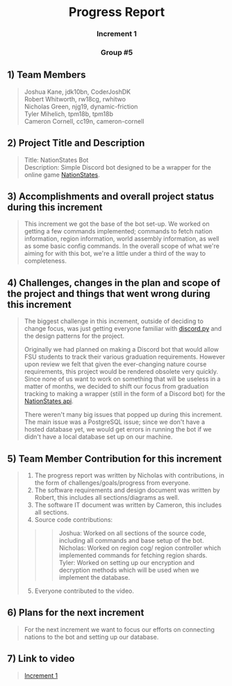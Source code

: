 <div align= "center"> 
  
  # Progress Report
  ### Increment 1
  ### Group #5
 
</div>

## 1) **Team Members**
 
> Joshua Kane, jdk10bn, CoderJoshDK  
> Robert Whitworth, rw18cg, rwhitwo  
> Nicholas Green, njg19, dynamic-friction  
> Tyler Mihelich, tpm18b, tpm18b  
> Cameron Cornell, cc19n, cameron-cornell  

## 2) **Project Title and Description**

> Title: NationStates Bot  
> Description: Simple Discord bot designed to be a wrapper for the online game [NationStates](https://www.nationstates.net).

## 3) **Accomplishments and overall project status during this increment** 

> This increment we got the base of the bot set-up. We worked on getting a few commands implemented; commands to fetch nation information, region information, world assembly information, as well as some basic config commands. In the overall scope of what we're aiming for with this bot, we're a little under a third of the way to completeness. 

## 4) **Challenges, changes in the plan and scope of the project and things that went wrong during this increment**

> The biggest challenge in this increment, outside of deciding to change focus, was just getting everyone familiar with [discord.py](ttps://discordpy.readthedocs.io/en/stable/) and the design patterns for the project.
> 
> Originally we had planned on making a Discord bot that would allow FSU students to track their various graduation requirements. However upon review we felt that given the ever-changing nature course requirements, this project would be rendered obsolete very quickly. Since none of us want to work on something that will be useless in a matter of months, we decided to shift our focus from graduation tracking to making a wrapper (still in the form of a Discord bot) for the [NationStates api](https://www.nationstates.net/pages/api.html).
>
> There weren't many big issues that popped up during this increment. The main issue was a PostgreSQL issue; since we don't have a hosted database yet, we would get errors in running the bot if we didn't have a local database set up on our machine. 

## 5) **Team Member Contribution for this increment**
 
> 1) The progress report was written by Nicholas with contributions, in the form of challenges/goals/progress from everyone.
> 2) The software requirements and design document was written by Robert, this includes all sections/diagrams as well.
> 3) The software IT document was written by Cameron, this includes all sections.
> 4) Source code contributions:
>>> Joshua: Worked on all sections of the source code, including all commands and base setup of the bot.  
>>> Nicholas: Worked on region cog/ region controller which implemented commands for fetching region shards.  
>>> Tyler: Worked on setting up our encryption and decryption methods which will be used when we implement the database.
> 5) Everyone contributed to the video.

## 6) **Plans for the next increment**

> For the next increment we want to focus our efforts on connecting nations to the bot and setting up our database.

## 7) **Link to video**

> [Increment 1](https://www.youtube.com/watch?v=MXeM8Q_2AQM)
